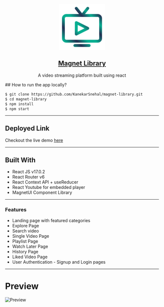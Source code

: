 <div align="center">
  <img src="public/icon.png" width="150" title="Magnet Library Logo">

## [Magnet Library](https://magnet-library.netlify.app/)

A video streaming platform built using react

</div>
## How to run the app locally?

```
$ git clone https://github.com/KanekarSnehal/magnet-library.git
$ cd magnet-library
$ npm install
$ npm start
```

---

## Deployed Link

Checkout the live demo [here](https://magnet-library.netlify.app/)

---

## Built With

- React JS v17.0.2
- React Router v6
- React Context API + useReducer
- React Youtube for embedded player
- MagnetUI Component Library

---

### Features

- Landing page with featured categories
- Explore Page
- Search video
- Single Video Page
- Playlist Page
- Watch Later Page
- History Page
- Liked Video Page
- User Authentication - Signup and Login pages

---

# Preview

![Preview](src/assets/magnet-library.gif)
